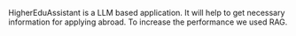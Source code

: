 HigherEduAssistant is a LLM based application. It will help to get necessary information for applying abroad. To increase the performance we used RAG.
